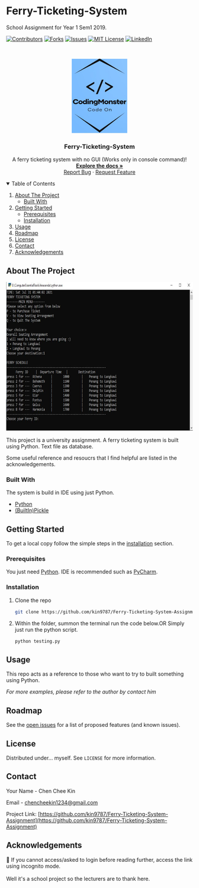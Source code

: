 <!--
*** You are not suppose to be here but okay.
*** This is a reference to another Github readme temple
*** https://github.com/othneildrew/Best-README-Template/blob/master/README.md
*** Basically that's all I want to say. Good Luck and have fun. 
-->

# Ferry-Ticketing-System
School Assignment for Year 1 Sem1 2019.

[![Contributors][contributors-shield]][contributors-url]
[![Forks][forks-shield]][forks-url]
[![Issues][issues-shield]][issues-url]
[![MIT License][license-shield]][license-url]
[![LinkedIn][linkedin-shield]][linkedin-url]

<!--------------------------------------------------------------------- THIS IS SEPERATION LINE-------------------------------------------------------------------->

<!-- PROJECT LOGO -->
<br />
<p align="center">
  <a href="https://github.com/kin9787/Ferry Ticketing System Assignment">
    <img src="images/GitHubLogo.JPG" alt="Logo" width="150" height="200">
  </a>
  
  <h3 align="center">Ferry-Ticketing-System</h3>

  <p align="center">
    A ferry ticketing system with no GUI (Works only in console command)!
    <br />
    <a href="https://github.com/kin9787/Ferry-Ticketing-System-Assignment"><strong>Explore the docs »</strong></a>
    <br />
    <a href="https://github.com/kin9787/Ferry-Ticketing-System-Assignment/issues">Report Bug</a>
    ·
    <a href="https://github.com/kin9787/Ferry-Ticketing-System-Assignment/issues">Request Feature</a>
  </p>
</p>

<!--------------------------------------------------------------------- THIS IS SEPERATION LINE-------------------------------------------------------------------->

<!-- TABLE OF CONTENTS -->
<details open="open">
  <summary>Table of Contents</summary>
  <ol>
    <li>
      <a href="#about-the-project">About The Project</a>
      <ul>
        <li><a href="#built-with">Built With</a></li>
      </ul>
    </li>
    <li>
      <a href="#getting-started">Getting Started</a>
      <ul>
        <li><a href="#prerequisites">Prerequisites</a></li>
        <li><a href="#installation">Installation</a></li>
      </ul>
    </li>
    <li><a href="#usage">Usage</a></li>
    <li><a href="#roadmap">Roadmap</a></li>
    <li><a href="#license">License</a></li>
    <li><a href="#contact">Contact</a></li>
    <li><a href="#acknowledgements">Acknowledgements</a></li>
  </ol>
</details>

<!--------------------------------------------------------------------- THIS IS SEPERATION LINE-------------------------------------------------------------------->

<!-- ABOUT THE PROJECT -->
## About The Project
<p align="center">
    <img src="images/FerryExample.JPG" alt="Logo" width="750" height="400" >
</p>

<!-- [![Product Screen Shot][product-screenshot]](https://github.com/kin9787/Ferry-Ticketing-System-Assignment/blob/master/images/FerryExample.JPG) -->

This project is a university assignment. A ferry ticketing system is built using Python. Text file as database.

Some useful reference and resoucrs that I find helpful are listed in the acknowledgements.

<!--------------------------------------------------------------------- THIS IS SEPERATION LINE-------------------------------------------------------------------->

 <!-- Built With -->
### Built With

The system is build in IDE using just Python.
* [Python](https://www.python.org/)
* [(BuiltIn)Pickle](https://docs.python.org/3/library/pickle.html)

<!--------------------------------------------------------------------- THIS IS SEPERATION LINE-------------------------------------------------------------------->

<!-- GETTING STARTED -->
## Getting Started

To get a local copy follow the simple steps in the [installation](#installation) section.

<!--------------------------------------------------------------------- THIS IS SEPERATION LINE-------------------------------------------------------------------->

### Prerequisites

You just need [Python](https://www.python.org/). IDE is recommended such as [PyCharm](https://www.jetbrains.com/pycharm/).

<!--------------------------------------------------------------------- THIS IS SEPERATION LINE-------------------------------------------------------------------->

### Installation

1. Clone the repo
   ```sh
   git clone https://github.com/kin9787/Ferry-Ticketing-System-Assignment.git
   ```
2. Within the folder, summon the terminal run the code below.OR Simply just run the python script.
   ```sh
   python testing.py
   ```

<!--------------------------------------------------------------------- THIS IS SEPERATION LINE-------------------------------------------------------------------->

<!-- USAGE EXAMPLES -->
## Usage

This repo acts as a reference to those who want to try to built something using Python. 

_For more examples, please refer to the author by contact him_

<!--------------------------------------------------------------------- THIS IS SEPERATION LINE-------------------------------------------------------------------->

<!-- ROADMAP -->
## Roadmap

See the [open issues](https://github.com/kin9787/Ferry-Ticketing-System-Assignment/issues) for a list of proposed features (and known issues).
   
<!--------------------------------------------------------------------- THIS IS SEPERATION LINE-------------------------------------------------------------------->   

<!-- LICENSE -->
## License

Distributed under... myself. See `LICENSE` for more information.

<!--------------------------------------------------------------------- THIS IS SEPERATION LINE-------------------------------------------------------------------->

<!-- CONTACT -->
## Contact

Your Name - Chen Chee Kin

Email - chencheekin1234@gmail.com

Project Link: [https://github.com/kin9787/Ferry-Ticketing-System-Assignment](https://github.com/kin9787/Ferry-Ticketing-System-Assignment)

<!--------------------------------------------------------------------- THIS IS SEPERATION LINE-------------------------------------------------------------------->

<!-- MARKDOWN LINKS & IMAGES -->
<!-- https://www.markdownguide.org/basic-syntax/#reference-style-links -->
[contributors-shield]: https://img.shields.io/github/contributors/kin9787/kin9787.svg?style=for-the-badge
[contributors-url]: https://github.com/kin9787/Ferry-Ticketing-System-Assignment/graphs/contributors
[forks-shield]: https://img.shields.io/github/forks/kin9787/kin9787.svg?style=for-the-badge
[forks-url]: https://github.com/kin9787/Ferry-Ticketing-System-Assignment/network/members
[issues-shield]: https://img.shields.io/github/issues/kin9787/kin9787.svg?style=for-the-badge
[issues-url]: https://github.com/kin9787/Ferry-Ticketing-System-Assignment/issues
[license-shield]: https://img.shields.io/github/license/kin9787/kin9787.svg?style=for-the-badge
[license-url]: https://github.com/kin9787/Ferry-Ticketing-System-Assignment/blob/master/LICENSE.txt
[linkedin-shield]: https://img.shields.io/badge/-LinkedIn-black.svg?style=for-the-badge&logo=linkedin&colorB=555
[linkedin-url]: https://www.linkedin.com/in/chen-chee-kin-2b6664157/
<!-- [product-screenshot]: images/FerryExample.JPG -->

<!--------------------------------------------------------------------- THIS IS SEPERATION LINE-------------------------------------------------------------------->

<!-- ACKNOWLEDGEMENTS -->
## Acknowledgements
📓 If you cannot access/asked to login before reading further, access the link using incognito mode.
<br></br>Well it's a school project so the lecturers are to thank here.
